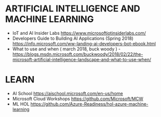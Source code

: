 # ARTIFICIAL INTELLIGENCE AND MACHINE LEARNING

* IoT and AI Insider Labs <https://www.microsoftiotinsiderlabs.com/>
* Developers Guide to Building AI Applications (Spring 2018) <https://info.microsoft.com/ww-landing-ai-developers-bot-ebook.html>
* What to use and when ( march 2018, buck woody ) - <https://blogs.msdn.microsoft.com/buckwoody/2018/02/22/the-microsoft-artificial-intelligence-landscape-and-what-to-use-when/>

# LEARN

* AI School <https://aischool.microsoft.com/en-us/home>
* Microsoft Cloud Workshops <https://github.com/Microsoft/MCW>
* ML HOL <https://github.com/Azure-Readiness/hol-azure-machine-learning>